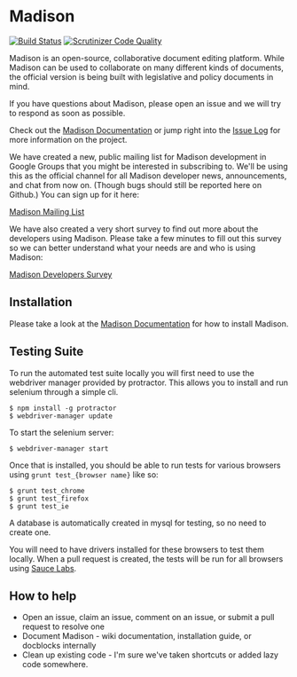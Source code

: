 # Madison

[![Build Status](https://api.travis-ci.org/opengovfoundation/madison.svg?branch=master)](https://travis-ci.org/opengovfoundation/madison)
[![Scrutinizer Code Quality](https://img.shields.io/scrutinizer/g/opengovfoundation/madison.svg)](https://scrutinizer-ci.com/g/opengovfoundation/madison?branch=master)

Madison is an open-source, collaborative document editing platform.  While Madison can be used to collaborate on many different kinds of documents, the official version is being built with legislative and policy documents in mind.

If you have questions about Madison, please open an issue and we will try to respond as soon as possible.

Check out the [Madison Documentation](https://github.com/opengovfoundation/madison/tree/master/docs) or jump right into the [Issue Log](https://github.com/opengovfoundation/madison/issues) for more information on the project.

We have created a new, public mailing list for Madison development in Google Groups that you might be interested in subscribing to. We'll be using this as the official channel for all Madison developer news, announcements, and chat from now on. (Though bugs should still be reported here on Github.) You can sign up for it here:

[Madison Mailing List](https://groups.google.com/forum/#!forum/madison-developers)

We have also created a very short survey to find out more about the developers using Madison. Please take a few minutes to fill out this survey so we can better understand what your needs are and who is using Madison:

[Madison Developers Survey](http://goo.gl/forms/BV4Flc0zx7)

## Installation

Please take a look at the [Madison Documentation](https://github.com/opengovfoundation/madison/tree/master/docs) for how to install Madison.

## Testing Suite

To run the automated test suite locally you will first need to use the
webdriver manager provided by protractor. This allows you to install and run
selenium through a simple cli.

```
$ npm install -g protractor
$ webdriver-manager update
```

To start the selenium server:

```
$ webdriver-manager start
```

Once that is installed, you should be able to run tests for various browsers
using `grunt test_{browser name}` like so:

```
$ grunt test_chrome
$ grunt test_firefox
$ grunt test_ie
```

A database is automatically created in mysql for testing, so no need to create
one.

You will need to have drivers installed for these browsers to test them locally.
When a pull request is created, the tests will be run for all browsers using
[Sauce Labs](https://saucelabs.com/).


## How to help

* Open an issue, claim an issue, comment on an issue, or submit a pull request to resolve one
* Document Madison - wiki documentation, installation guide, or docblocks internally
* Clean up existing code - I'm sure we've taken shortcuts or added lazy code somewhere.

